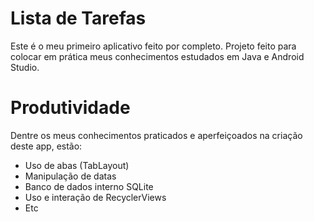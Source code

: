 # Lista de Tarefas
Este é o meu primeiro aplicativo feito por completo. Projeto feito para colocar em prática meus conhecimentos estudados em Java e Android Studio.

# Produtividade
Dentre os meus conhecimentos praticados e aperfeiçoados na criação deste app, estão:

- Uso de abas (TabLayout)
- Manipulação de datas
- Banco de dados interno SQLite
- Uso e interação de RecyclerViews
- Etc
